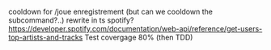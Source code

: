 cooldown for /joue enregistrement (but can we cooldown the subcommand?..)
rewrite in ts
spotify? https://developer.spotify.com/documentation/web-api/reference/get-users-top-artists-and-tracks
Test covergage 80% (then TDD)
